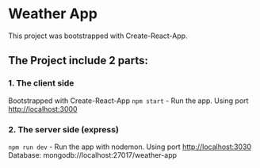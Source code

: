 # Weather App

This project was bootstrapped with Create-React-App.

## The Project include 2 parts:
### 1. The client side
Bootstrapped with Create-React-App
`npm start` - Run the app.
Using port [http://localhost:3000](http://localhost:3000)

### 2. The server side (express)
`npm run dev` - Run the app with nodemon.
Using port [http://localhost:3030](http://localhost:3030)
Database: mongodb://localhost:27017/weather-app
